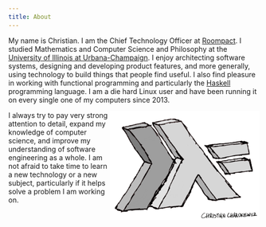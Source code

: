 ```yaml
---
title: About
---
```


<div class="content-body">

My name is Christian.  I am the Chief Technology Officer at [Roompact](https://roompact.com).  I studied Mathematics and Computer Science and Philosophy at the [University of Illinois at Urbana-Champaign](http://illinois.edu).  I enjoy architecting software systems, designing and developing product features, and more generally, using technology to build things that people find useful.  I also find pleasure in working with functional programming and particularly the [Haskell](https://www.haskell.org/) programming language.  I am a die hard Linux user and have been running it on every single one of my computers since 2013. 

<a href="https://www.haskell.org"><img alt="Hand-drawn Haskell programming language logo signed by Christian Charukiewicz" title="Haskell" src="/images/haskell_logo_signed.png" style="float:right; width:300px;"></a>

I always try to pay very strong attention to detail, expand my knowledge of computer science, and improve my understanding of software engineering as a whole.  I am not afraid to take time to learn a new technology or a new subject, particularly if it helps solve a problem I am working on.

</div>
